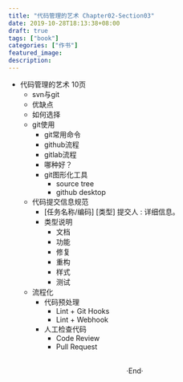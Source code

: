 ```yaml
---
title: "代码管理的艺术 Chapter02-Section03"
date: 2019-10-28T18:13:38+08:00
draft: true
tags: ["book"]
categories: ["作书"]
featured_image: 
description: 
---
```


- 代码管理的艺术 10页
  - svn与git
   - 优缺点
   - 如何选择
  - git使用
    - git常用命令
    - github流程
    - gitlab流程
    - 哪种好？
    - git图形化工具
      - source tree
      - github desktop
  - 代码提交信息规范
    - [任务名称/编码] [类型] 提交人 : 详细信息。
    - 类型说明
      - 文档
      - 功能
      - 修复
      - 重构
      - 样式
      - 测试
  - 流程化
    - 代码预处理 
      - Lint + Git Hooks
      - Lint + Webhook
    - 人工检查代码 
      - Code Review
      - Pull Request

<br>

<center>  ·End·  </center>
